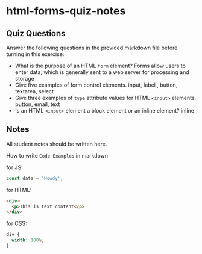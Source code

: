 # html-forms-quiz-notes

## Quiz Questions

Answer the following questions in the provided markdown file before turning in this exercise:

- What is the purpose of an HTML `form` element?
  Forms allow users to enter data, which is generally sent to a web server for processing and storage
- Give five examples of form control elements.
  input, label , button, textarea, select
- Give three examples of `type` attribute values for HTML `<input>` elements.
  button, email, text
- Is an HTML `<input>` element a block element or an inline element?
  inline

## Notes

All student notes should be written here.

How to write `Code Examples` in markdown

for JS:

```javascript
const data = 'Howdy';
```

for HTML:

```html
<div>
  <p>This is text content</p>
</div>
```

for CSS:

```css
div {
  width: 100%;
}
```
